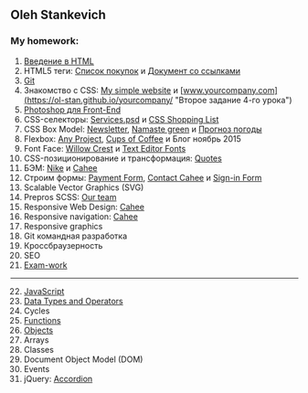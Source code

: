 ## Oleh Stankevich
### My homework:  
1. [Введение в HTML](https://ol-stan.github.io/resume/ "Резюме на двух языках")  
2. HTML5 теги: [Список покупок](https://ol-stan.github.io/goods-list/ "Первое задание 2-го урока") и [Документ со ссылками](https://ol-stan.github.io/links/ "Второе задание 2-го урока")  
3. [Git](https://ol-stan.github.io/resume/ "Резюме на двух языках")  
4. Знакомство с CSS: [My simple website](https://ol-stan.github.io/my-simple-website/ "Первое задание 4-го урока") и [www.yourcompany.com](https://ol-stan.github.io/yourcompany/ "Второе задание 4-го урока")  
5. [Photoshop для Front-End](https://ol-stan.github.io/about-me/ "About me")  
6. CSS-селекторы: [Services.psd](https://ol-stan.github.io/services/ "Первое задание 6-го урока") и [CSS Shopping List](https://ol-stan.github.io/css-shopping-list/ "Второе задание 6-го урока")  
7. CSS Box Model: [Newsletter](https://ol-stan.github.io/newsletter/), [Namaste green](https://ol-stan.github.io/namaste/ "Первое домашнее задание 7-го урока") и [Прогноз погоды](https://ol-stan.github.io/weather/ "Второе домашнее задание 7-го урока")
8. Flexbox: [Any Project](https://ol-stan.github.io/any-progect/ "Задание 8-го урока"), [Cups of Coffee](https://ol-stan.github.io/cups-of-coffee/ "Первое домашнее задание 8-го урока") и Блог ноябрь 2015  
9. Font Face: [Willow Crest](https://ol-stan.github.io/willow-crest/ "Первое домашнее задание 9-го урока") и [Text Editor Fonts](https://ol-stan.github.io/text-editor-fonts/ "Второе домашнее задание 9-го урока")  
10. CSS-позиционирование и трансформация: [Quotes](https://ol-stan.github.io/quotes/ "Классная работа")  
11. БЭМ: [Nike](https://ol-stan.github.io/nike-product-card/ "Задание 11 урока") и [Cahee](https://ol-stan.github.io/cahee/ "Домашнее задание 11-го урока")  
12. Строим формы: [Payment Form](https://ol-stan.github.io/payment-form/), [Contact Cahee](https://ol-stan.github.io/cahee-contact/ "Первое домашнее задание 12-го урока") и [Sign-in Form](https://ol-stan.github.io/sign-in-form/ "Второе домашнее задание 12-го урока")  
13. Scalable Vector Graphics (SVG)  
14. Prepros SCSS: [Our team](https://ol-stan.github.io/our-team/)  
15. Responsive Web Design: [Cahee](https://ol-stan.github.io/cahee/)  
16. Responsive navigation: [Cahee](https://ol-stan.github.io/cahee/)  
17. Responsive graphics  
18. Git командная разработка  
19. Кроссбраузерность  
20. SEO  
21. [Exam-work](https://ol-stan.github.io/Bhromaon/)  
  
---

22. [JavaScript](https://ol-stan.github.io/js_01/)  
23. [Data Types and Operators](https://ol-stan.github.io/js-if-switch/)  
24. Cycles  
25. [Functions](https://ol-stan.github.io/functions/)  
26. [Objects](https://ol-stan.github.io/objects/)  
27. Arrays  
28. Classes  
29. Document Object Model (DOM)  
30. Events  
31. jQuery: [Accordion](https://ol-stan.github.io/jquery-31/)  
